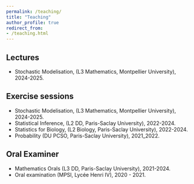 ```yaml
---
permalink: /teaching/
title: "Teaching"
author_profile: true
redirect_from: 
- /teaching.html
---
```

## Lectures
- Stochastic Modelisation, (L3 Mathematics, Montpellier University), 2024-2025.

## Exercise sessions
- Stochastic Modelisation, (L3 Mathematics, Montpellier University), 2024-2025.
- Statistical Inference, (L2 DD, Paris-Saclay University), 2022-2024.
- Statistics for Biology, (L2 Biology, Paris-Saclay University), 2022-2024.
- Probability (DU PCSO, Paris-Saclay University), 2021_2022.

## Oral Examiner
- Mathematics Orals (L3 DD, Paris-Saclay University), 2021-2024.
- Oral examination (MPSI, Lycée Henri IV), 2020 - 2021.